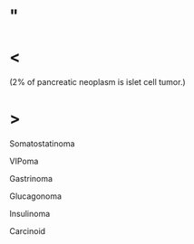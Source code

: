 # "

# <

(2% of pancreatic neoplasm is islet cell tumor.)

# >

Somatostatinoma

VIPoma

Gastrinoma

Glucagonoma

Insulinoma

Carcinoid
